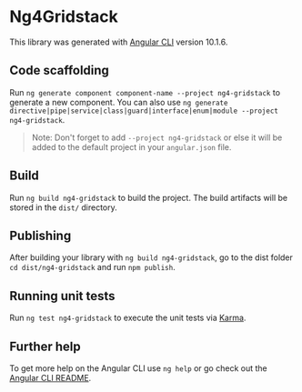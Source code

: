 # Ng4Gridstack

This library was generated with [Angular CLI](https://github.com/angular/angular-cli) version 10.1.6.

## Code scaffolding

Run `ng generate component component-name --project ng4-gridstack` to generate a new component. You can also use `ng generate directive|pipe|service|class|guard|interface|enum|module --project ng4-gridstack`.
> Note: Don't forget to add `--project ng4-gridstack` or else it will be added to the default project in your `angular.json` file. 

## Build

Run `ng build ng4-gridstack` to build the project. The build artifacts will be stored in the `dist/` directory.

## Publishing

After building your library with `ng build ng4-gridstack`, go to the dist folder `cd dist/ng4-gridstack` and run `npm publish`.

## Running unit tests

Run `ng test ng4-gridstack` to execute the unit tests via [Karma](https://karma-runner.github.io).

## Further help

To get more help on the Angular CLI use `ng help` or go check out the [Angular CLI README](https://github.com/angular/angular-cli/blob/master/README.md).
